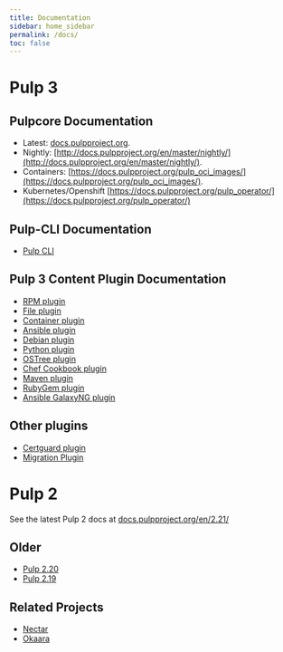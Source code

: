 ```yaml
---
title: Documentation
sidebar: home_sidebar
permalink: /docs/
toc: false
---
```


# Pulp 3

## Pulpcore Documentation

* Latest: [docs.pulpproject.org](http://docs.pulpproject.org).
* Nightly: [http://docs.pulpproject.org/en/master/nightly/](http://docs.pulpproject.org/en/master/nightly/).
* Containers: [https://docs.pulpproject.org/pulp_oci_images/](https://docs.pulpproject.org/pulp_oci_images/).
* Kubernetes/Openshift [https://docs.pulpproject.org/pulp_operator/](https://docs.pulpproject.org/pulp_operator/)

## Pulp-CLI Documentation

* [Pulp CLI](https://docs.pulpproject.org/pulp_cli/)

## Pulp 3 Content Plugin Documentation

* [RPM plugin](https://docs.pulpproject.org/pulp_rpm/)
* [File plugin](https://docs.pulpproject.org/pulp_file/)
* [Container plugin](https://docs.pulpproject.org/pulp_container/)
* [Ansible plugin](https://docs.pulpproject.org/pulp_ansible/)
* [Debian plugin](https://docs.pulpproject.org/pulp_deb/)
* [Python plugin](https://docs.pulpproject.org/pulp_python/)
* [OSTree plugin](https://docs.pulpproject.org/pulp_ostree/)
* [Chef Cookbook plugin](https://github.com/pulp/pulp_cookbook/blob/master/README.rst)
* [Maven plugin](https://docs.pulpproject.org/pulp_maven/)
* [RubyGem plugin](https://github.com/pulp/pulp_gem/blob/master/README.rst)
* [Ansible GalaxyNG plugin](https://github.com/ansible/galaxy_ng/wiki)

## Other plugins

* [Certguard plugin](https://docs.pulpproject.org/pulp_certguard)
* [Migration Plugin](https://docs.pulpproject.org/pulp_2to3_migration/)


# Pulp 2

See the latest Pulp 2 docs at [docs.pulpproject.org/en/2.21/](http://docs.pulpproject.org/en/2.21/)

## Older

* [Pulp 2.20](http://docs.pulpproject.org/en/2.20/)
* [Pulp 2.19](http://docs.pulpproject.org/en/2.19/)


## Related Projects

* [Nectar](http://nectar.readthedocs.org/en/latest/)
* [Okaara](http://okaara.readthedocs.org/en/latest/)
